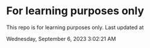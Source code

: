 # For learning purposes only
This repo is for learning purposes only.
Last updated at

Wednesday, September 6, 2023 3:02:21 AM


